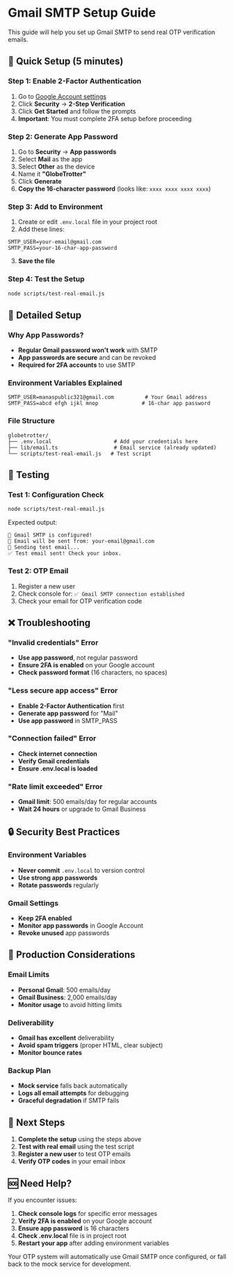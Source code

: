# Gmail SMTP Setup Guide

This guide will help you set up Gmail SMTP to send real OTP verification emails.

## 🚀 Quick Setup (5 minutes)

### Step 1: Enable 2-Factor Authentication
1. Go to [Google Account settings](https://myaccount.google.com/)
2. Click **Security** → **2-Step Verification**
3. Click **Get Started** and follow the prompts
4. **Important**: You must complete 2FA setup before proceeding

### Step 2: Generate App Password
1. Go to **Security** → **App passwords**
2. Select **Mail** as the app
3. Select **Other** as the device
4. Name it **"GlobeTrotter"**
5. Click **Generate**
6. **Copy the 16-character password** (looks like: `xxxx xxxx xxxx xxxx`)

### Step 3: Add to Environment
1. Create or edit `.env.local` file in your project root
2. Add these lines:
```env
SMTP_USER=your-email@gmail.com
SMTP_PASS=your-16-char-app-password
```
3. **Save the file**

### Step 4: Test the Setup
```bash
node scripts/test-real-email.js
```

## 🔧 Detailed Setup

### Why App Passwords?
- **Regular Gmail password won't work** with SMTP
- **App passwords are secure** and can be revoked
- **Required for 2FA accounts** to use SMTP

### Environment Variables Explained
```env
SMTP_USER=manaspublic321@gmail.com          # Your Gmail address
SMTP_PASS=abcd efgh ijkl mnop              # 16-char app password
```

### File Structure
```
globetrotter/
├── .env.local                    # Add your credentials here
├── lib/email.ts                  # Email service (already updated)
└── scripts/test-real-email.js   # Test script
```

## 🧪 Testing

### Test 1: Configuration Check
```bash
node scripts/test-real-email.js
```
Expected output:
```
📧 Gmail SMTP is configured!
📧 Email will be sent from: your-email@gmail.com
📧 Sending test email...
✅ Test email sent! Check your inbox.
```

### Test 2: OTP Email
1. Register a new user
2. Check console for: `✅ Gmail SMTP connection established`
3. Check your email for OTP verification code

## ❌ Troubleshooting

### "Invalid credentials" Error
- **Use app password**, not regular password
- **Ensure 2FA is enabled** on your Google account
- **Check password format** (16 characters, no spaces)

### "Less secure app access" Error
- **Enable 2-Factor Authentication** first
- **Generate app password** for "Mail"
- **Use app password** in SMTP_PASS

### "Connection failed" Error
- **Check internet connection**
- **Verify Gmail credentials**
- **Ensure .env.local is loaded**

### "Rate limit exceeded" Error
- **Gmail limit**: 500 emails/day for regular accounts
- **Wait 24 hours** or upgrade to Gmail Business

## 🔒 Security Best Practices

### Environment Variables
- **Never commit** `.env.local` to version control
- **Use strong app passwords**
- **Rotate passwords** regularly

### Gmail Settings
- **Keep 2FA enabled**
- **Monitor app passwords** in Google Account
- **Revoke unused** app passwords

## 📱 Production Considerations

### Email Limits
- **Personal Gmail**: 500 emails/day
- **Gmail Business**: 2,000 emails/day
- **Monitor usage** to avoid hitting limits

### Deliverability
- **Gmail has excellent** deliverability
- **Avoid spam triggers** (proper HTML, clear subject)
- **Monitor bounce rates**

### Backup Plan
- **Mock service** falls back automatically
- **Logs all email attempts** for debugging
- **Graceful degradation** if SMTP fails

## 🎯 Next Steps

1. **Complete the setup** using the steps above
2. **Test with real email** using the test script
3. **Register a new user** to test OTP emails
4. **Verify OTP codes** in your email inbox

## 🆘 Need Help?

If you encounter issues:

1. **Check console logs** for specific error messages
2. **Verify 2FA is enabled** on your Google account
3. **Ensure app password** is 16 characters
4. **Check .env.local** file is in project root
5. **Restart your app** after adding environment variables

Your OTP system will automatically use Gmail SMTP once configured, or fall back to the mock service for development.

